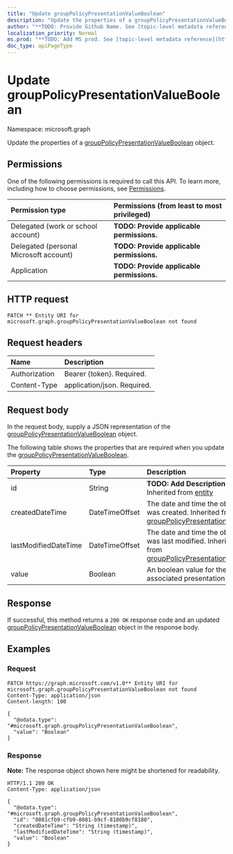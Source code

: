 ```yaml
---
title: "Update groupPolicyPresentationValueBoolean"
description: "Update the properties of a groupPolicyPresentationValueBoolean object."
author: "**TODO: Provide Github Name. See [topic-level metadata reference](https://msgo.azurewebsites.net/add/document/guidelines/metadata.html#topic-level-metadata)**"
localization_priority: Normal
ms.prod: "**TODO: Add MS prod. See [topic-level metadata reference](https://msgo.azurewebsites.net/add/document/guidelines/metadata.html#topic-level-metadata)**"
doc_type: apiPageType
---
```


# Update groupPolicyPresentationValueBoolean
Namespace: microsoft.graph



Update the properties of a [groupPolicyPresentationValueBoolean](../resources/grouppolicypresentationvalueboolean.md) object.

## Permissions
One of the following permissions is required to call this API. To learn more, including how to choose permissions, see [Permissions](/graph/permissions-reference).

|Permission type|Permissions (from least to most privileged)|
|:---|:---|
|Delegated (work or school account)|**TODO: Provide applicable permissions.**|
|Delegated (personal Microsoft account)|**TODO: Provide applicable permissions.**|
|Application|**TODO: Provide applicable permissions.**|

## HTTP request

<!-- {
  "blockType": "ignored"
}
-->
``` http
PATCH ** Entity URI for microsoft.graph.groupPolicyPresentationValueBoolean not found
```

## Request headers
|Name|Description|
|:---|:---|
|Authorization|Bearer {token}. Required.|
|Content-Type|application/json. Required.|

## Request body
In the request body, supply a JSON representation of the [groupPolicyPresentationValueBoolean](../resources/grouppolicypresentationvalueboolean.md) object.

The following table shows the properties that are required when you update the [groupPolicyPresentationValueBoolean](../resources/grouppolicypresentationvalueboolean.md).

|Property|Type|Description|
|:---|:---|:---|
|id|String|**TODO: Add Description** Inherited from [entity](../resources/entity.md)|
|createdDateTime|DateTimeOffset|The date and time the object was created. Inherited from [groupPolicyPresentationValue](../resources/grouppolicypresentationvalue.md)|
|lastModifiedDateTime|DateTimeOffset|The date and time the object was last modified. Inherited from [groupPolicyPresentationValue](../resources/grouppolicypresentationvalue.md)|
|value|Boolean|An boolean value for the associated presentation.|



## Response

If successful, this method returns a `200 OK` response code and an updated [groupPolicyPresentationValueBoolean](../resources/grouppolicypresentationvalueboolean.md) object in the response body.

## Examples

### Request
<!-- {
  "blockType": "request",
  "name": "update_grouppolicypresentationvalueboolean"
}
-->
``` http
PATCH https://graph.microsoft.com/v1.0** Entity URI for microsoft.graph.groupPolicyPresentationValueBoolean not found
Content-Type: application/json
Content-length: 100

{
  "@odata.type": "#microsoft.graph.groupPolicyPresentationValueBoolean",
  "value": "Boolean"
}
```


### Response
**Note:** The response object shown here might be shortened for readability.
<!-- {
  "blockType": "response",
  "truncated": true
}
-->
``` http
HTTP/1.1 200 OK
Content-Type: application/json

{
  "@odata.type": "#microsoft.graph.groupPolicyPresentationValueBoolean",
  "id": "8081cfb9-cfb9-8081-b9cf-8180b9cf8180",
  "createdDateTime": "String (timestamp)",
  "lastModifiedDateTime": "String (timestamp)",
  "value": "Boolean"
}
```

